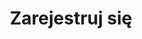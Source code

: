 ---
anchor: 'Zarejestruj się'
title: 'Zarejestruj się'
h1: 'Zarejestruj się'
description: 'Zarejestruj się'
---